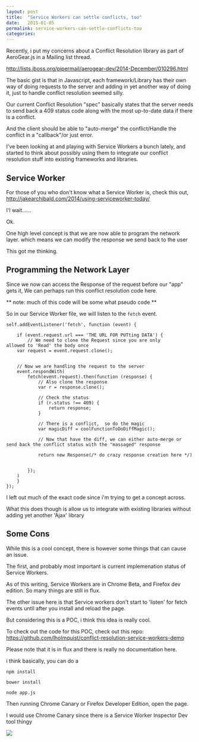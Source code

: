 ```yaml
---
layout: post
title:  "Service Workers can settle conflicts, too"
date:   2015-01-05
permalink: service-workers-can-settle-conflicts-too
categories: 
---
```


Recently, i put my concerns about a Conflict Resolution library as part of AeroGear.js in a Mailing list thread.

http://lists.jboss.org/pipermail/aerogear-dev/2014-December/010296.html

The basic gist is that in Javascript, each framework/Library has their own way of doing requests to the server and adding in yet another way of doing it,  just to handle conflict resolution seemed silly.


Our current Conflict Resolution "spec" basically states that the server needs to send back a 409 status code along with the most up-to-date data if there is a conflict.  

And the client should be able to "auto-merge" the conflict/Handle the conflict in a "callback"/or just error.

I've been looking at and playing with Service Workers a bunch lately,  and started to think about possibly using them to integrate our conflict resolution stuff into existing frameworks and libraries.


## Service Worker

For those of you who don't know what a Service Worker is,  check this out,  http://jakearchibald.com/2014/using-serviceworker-today/

I'l wait......

Ok.

One high level concept is that we are now able to program the network layer. which means we can modify the response we send back to the user


This got me thinking.


## Programming the Network Layer


Since we now can access the Response of the request before our "app" gets it, We can perhaps run this conflict resolution code here.

** note: much of this code will be some what pseudo code **

So in our Service Worker file,  we will listen to the `fetch` event.

	self.addEventListener('fetch', function (event) {
    
    	if (event.request.url === 'THE URL FOR PUTting DATA') {
        	// We need to clone the Request since you are only 					allowed to 'Read' the body once
        var request = event.request.clone();
        
        
		// Now we are handling the request to the server
        event.respondWith(
        	fetch(event.request).then(function (response) {
            	// Also clone the response
                var r = response.clone();
                
                // Check the status
                if (r.status !== 409) {
                	return response;
                }
				
                // There is a conflict,  so do the magic
                var magicDiff = coolFunctionToDoDiffMagic();
                
                // Now that have the diff, we can either auto-merge or send back the conflict status with the "massaged" response
                
                return new Response(/* do crazy response creation here */)
                
                
            });
        )
        }
    });


I left out much of the exact code since i'm trying to get a concept across.


What this does though is allow us to integrate with existing libraries without adding yet another 'Ajax' library


## Some Cons

While this is a cool concept, there is however some things that can cause an issue.

The first, and probably most important is current implemenation status of Service Workers.

As of this writing,  Service Workers are in Chrome Beta, and Firefox dev edition.  So many things are still in flux.

The other issue here is that Service workers don't start to 'listen' for fetch events until after you install and reload the page.


But considering this is a POC, i think this idea is really cool.


To check out the code for this POC, check out this repo:  https://github.com/lholmquist/conflict-resolution-service-workers-demo

Please note that it is in flux and there is really no documentation here.


i think basically, you can do a 

	npm install
    
    bower install
    
    node app.js
    
    
Then running Chrome Canary or Firefox Developer Edition,  open the page.

I would use Chrome Canary since there is a Service Worker Inspector Dev tool thingy



![](http://www.wmscnet.com/disneypublic.jpg)

